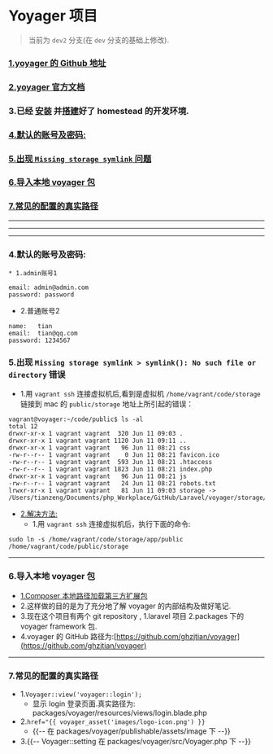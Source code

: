 # Yoyager 项目
> 当前为 `dev2` 分支(在 `dev` 分支的基础上修改).


### [1.yoyager 的 Github 地址](https://github.com/the-control-group/voyager)
### [2.yoyager 官方文档](https://voyager.readme.io/docs)
### 3.已经 [安装](https://laravel-china.org/docs/laravel/5.6/installation/1352) 并[搭建](https://laravel-china.org/docs/laravel/5.6/homestead/1355#configuring-homestead)好了 homestead 的开发环境.

### [4.默认的账号及密码:](#id_password)
### [5.出现 `Missing storage symlink` 问题](#missing_issue)

### [6.导入本地 voyager 包](#voyager_local)

### [7.常见的配置的真实路径](#truely_path)


***
***
***

### 4.默认的账号及密码:<a name="id_password"/>
    * 1.admin账号1
```
email: admin@admin.com
password: password
```

* 2.普通账号2
```$xslt
name:   tian
email:  tian@qq.com
password: 1234567

```

### 5.出现 `Missing storage symlink > symlink(): No such file or directory` 错误<a name="missing_issue"/>

* 1.用 `vagrant ssh` 连接虚拟机后,看到是虚拟机 `/home/vagrant/code/storage` 链接到 mac 的 `public/storage` 地址上所引起的错误：

```$xslt
vagrant@voyager:~/code/public$ ls -al
total 12
drwxr-xr-x 1 vagrant vagrant  320 Jun 11 09:03 .
drwxr-xr-x 1 vagrant vagrant 1120 Jun 11 09:11 ..
drwxr-xr-x 1 vagrant vagrant   96 Jun 11 08:21 css
-rw-r--r-- 1 vagrant vagrant    0 Jun 11 08:21 favicon.ico
-rw-r--r-- 1 vagrant vagrant  593 Jun 11 08:21 .htaccess
-rw-r--r-- 1 vagrant vagrant 1823 Jun 11 08:21 index.php
drwxr-xr-x 1 vagrant vagrant   96 Jun 11 08:21 js
-rw-r--r-- 1 vagrant vagrant   24 Jun 11 08:21 robots.txt
lrwxr-xr-x 1 vagrant vagrant   81 Jun 11 09:03 storage -> /Users/tianzeng/Documents/php_Workplace/GitHub/Laravel/voyager/storage/app/public

```


* [2.解决方法:](https://laracasts.com/discuss/channels/servers/creating-symbolic-link-on-homestead)
    * 1.用 `vagrant ssh` 连接虚拟机后，执行下面的命令:
```$xslt
sudo ln -s /home/vagrant/code/storage/app/public /home/vagrant/code/public/storage

```

***

### 6.导入本地 voyager 包<a name="voyager_local"/>
* [1.Composer 本地路径加载第三方扩展包](https://laravel-china.org/topics/1999/composer-local-path-loading-third-party-extension-pack)
* 2.这样做的目的是为了充分地了解 voyager 的内部结构及做好笔记.
* 3.现在这个项目有两个 git repository , 1.laravel 项目 2.packages 下的 voyager framework 包.
* 4.voyager 的 GitHub 路径为:[https://github.com/ghzjtian/voyager](https://github.com/ghzjtian/voyager)


***

### 7.常见的配置的真实路径<a name="truely_path"/>

* 1.`Voyager::view('voyager::login');`
    * 显示 login 登录页面.真实路径为: packages/voyager/resources/views/login.blade.php
* 2.`href="{{ voyager_asset('images/logo-icon.png') }}`
    * {{-- 在 packages/voyager/publishable/assets/image 下 --}}
* 3.{{-- Voyager::setting 在 packages/voyager/src/Voyager.php 下  --}}




